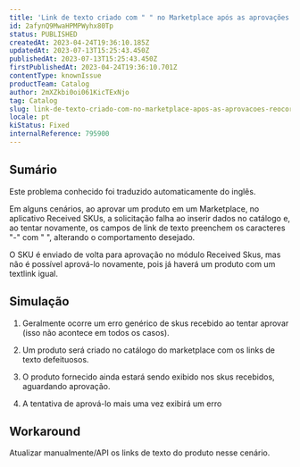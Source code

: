 ```yaml
---
title: 'Link de texto criado com " " no Marketplace após as aprovações - Reocorrência'
id: 2afynQ9MwaHPMPWyhx80Tp
status: PUBLISHED
createdAt: 2023-04-24T19:36:10.185Z
updatedAt: 2023-07-13T15:25:43.450Z
publishedAt: 2023-07-13T15:25:43.450Z
firstPublishedAt: 2023-04-24T19:36:10.701Z
contentType: knownIssue
productTeam: Catalog
author: 2mXZkbi0oi061KicTExNjo
tag: Catalog
slug: link-de-texto-criado-com-no-marketplace-apos-as-aprovacoes-reocorrencia
locale: pt
kiStatus: Fixed
internalReference: 795900
---
```


## Sumário

<div class="alert alert-info">
  <p>Este problema conhecido foi traduzido automaticamente do inglês.</p>
</div>


Em alguns cenários, ao aprovar um produto em um Marketplace, no aplicativo Received SKUs, a solicitação falha ao inserir dados no catálogo e, ao tentar novamente, os campos de link de texto preenchem os caracteres "-" com " ", alterando o comportamento desejado.

O SKU é enviado de volta para aprovação no módulo Received Skus, mas não é possível aprová-lo novamente, pois já haverá um produto com um textlink igual.


## Simulação


1) Geralmente ocorre um erro genérico de skus recebido ao tentar aprovar (isso não acontece em todos os casos).

2) Um produto será criado no catálogo do marketplace com os links de texto defeituosos.

3) O produto fornecido ainda estará sendo exibido nos skus recebidos, aguardando aprovação.

4) A tentativa de aprová-lo mais uma vez exibirá um erro

## Workaround


Atualizar manualmente/API os links de texto do produto nesse cenário.




